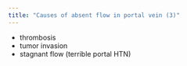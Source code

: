 ```yaml
---
title: "Causes of absent flow in portal vein (3)"
---
```

- thrombosis
- tumor invasion
- stagnant flow (terrible portal HTN)

